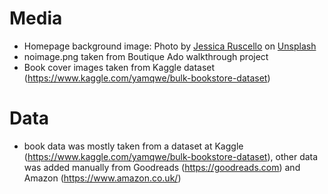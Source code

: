 # Media
 - Homepage background image: Photo by <a href="https://unsplash.com/@jruscello?utm_source=unsplash&utm_medium=referral&utm_content=creditCopyText">Jessica Ruscello</a> on <a href="https://unsplash.com/?utm_source=unsplash&utm_medium=referral&utm_content=creditCopyText">Unsplash</a>
 - noimage.png taken from Boutique Ado walkthrough project
 - Book cover images taken from Kaggle dataset (https://www.kaggle.com/yamqwe/bulk-bookstore-dataset)

 # Data
- book data was mostly taken from a dataset at Kaggle (https://www.kaggle.com/yamqwe/bulk-bookstore-dataset), other data was added manually from Goodreads (https://goodreads.com) and Amazon (https://www.amazon.co.uk/)
  